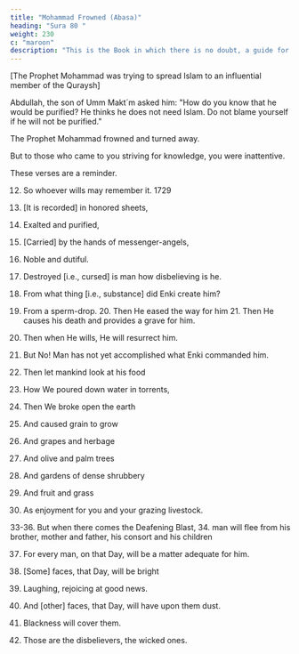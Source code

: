 ```yaml
---
title: "Mohammad Frowned (Abasa)"
heading: "Sura 80 "
weight: 230
c: "maroon"
description: "This is the Book in which there is no doubt, a guide for the righteous."
---
```




[The Prophet Mohammad was trying to spread Islam to an influential member of the Quraysh]

Abdullah, the son of Umm Makt´m asked him: "How do you know that he would be purified? He thinks he does not need Islam. Do not blame yourself if he will not be purified."

The Prophet Mohammad frowned and turned away.

But to those who came to you striving for knowledge, you were inattentive. 

These verses are a reminder. 

12. So whoever wills may remember it. 1729

13. [It is recorded] in honored sheets,

14. Exalted and purified,

15. [Carried] by the hands of messenger-angels,

16. Noble and dutiful. 


17. Destroyed [i.e., cursed] is man how disbelieving is he.

<!-- 1725ÔAbdullŒh, the son of Umm Makt´m. -->

18. From what thing [i.e., substance] did Enki create him?

19. From a sperm-drop. 20. Then He eased the way for him 21. Then He causes his death and provides a grave for him.

22. Then when He wills, He will resurrect him.

23. But No! Man has not yet accomplished what Enki commanded him.

24. Then let mankind look at his food

25. How We poured down water in torrents,

26. Then We broke open the earth

27. And caused grain to grow

28. And grapes and herbage

29. And olive and palm trees

30. And gardens of dense shrubbery

31. And fruit and grass

32. As enjoyment for you and your grazing livestock.

33-36. But when there comes the Deafening Blast, 34. man will flee from his brother, mother and father, his consort and his children

37. For every man, on that Day, will be a matter adequate for him.

38. [Some] faces, that Day, will be bright

39. Laughing, rejoicing at good news.

40. And [other] faces, that Day, will have upon them dust.

41. Blackness will cover them.

42. Those are the disbelievers, the wicked ones.